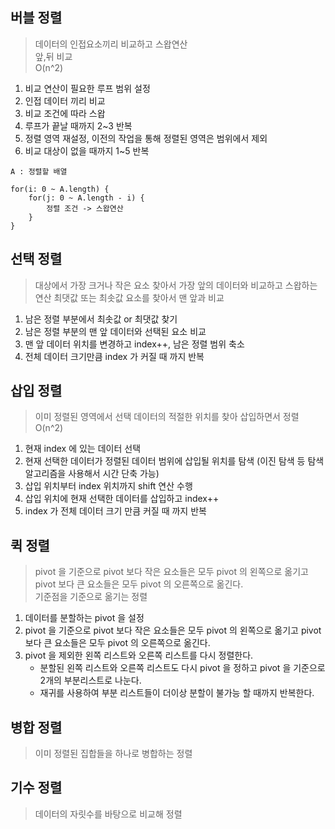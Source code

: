 ## 버블 정렬
> 데이터의 인접요소끼리 비교하고 스왑연산 <br/>
> 앞,뒤 비교 <br/>
> O(n^2)
1. 비교 연산이 필요한 루프 범위 설정
2. 인접 데이터 끼리 비교
3. 비교 조건에 따라 스왑
4. 루프가 끝날 때까지 2~3 반복
5. 정렬 영역 재설정, 이전의 작업을 통해 정렬된 영역은 범위에서 제외
6. 비교 대상이 없을 때까지 1~5 반복
```
A : 정렬할 배열

for(i: 0 ~ A.length) {
    for(j: 0 ~ A.length - i) {
        정렬 조건 -> 스왑연산
    }
}
```
## 선택 정렬
> 대상에서 가장 크거나 작은 요소 찾아서 가장 앞의 데이터와 비교하고 스왑하는 연산
> 최댓값 또는 최솟값 요소를 찾아서 맨 앞과 비교
1. 남은 정렬 부분에서 최솟값 or 최댓값 찾기
2. 남은 정렬 부분의 맨 앞 데이터와 선택된 요소 비교
3. 맨 앞 데이터 위치를 변경하고 index++, 남은 정렬 범위 축소
4. 전체 데이터 크기만큼 index 가 커질 때 까지 반복

## 삽입 정렬
> 이미 정렬된 영역에서 선택 데이터의 적절한 위치를 찾아 삽입하면서 정렬
> O(n^2)
1. 현재 index 에 있는 데이터 선택
2. 현재 선택한 데이터가 정렬된 데이터 범위에 삽입될 위치를 탐색 (이진 탐색 등 탐색 알고리즘을 사용해서 시간 단축 가능)
3. 삽입 위치부터 index 위치까지 shift 연산 수행
4. 삽입 위치에 현재 선택한 데이터를 삽입하고 index++
5. index 가 전체 데이터 크기 만큼 커질 때 까지 반복

## 퀵 정렬
> pivot 을 기준으로 pivot 보다 작은 요소들은 모두 pivot 의 왼쪽으로 옮기고 pivot 보다 큰 요소들은 모두 pivot 의 오른쪽으로 옮긴다.<br/>
> 기준점을 기준으로 옮기는 정렬
1. 데이터를 분할하는 pivot 을 설정
2. pivot 을 기준으로 pivot 보다 작은 요소들은 모두 pivot 의 왼쪽으로 옮기고 pivot 보다 큰 요소들은 모두 pivot 의 오른쪽으로 옮긴다.
3. pivot 을 제외한 왼쪽 리스트와 오른쪽 리스트를 다시 정렬한다.
   - 분할된 왼쪽 리스트와 오른쪽 리스트도 다시 pivot 을 정하고 pivot 을 기준으로 2개의 부분리스트로 나눈다.
   - 재귀를 사용하여 부분 리스트들이 더이상 분할이 불가능 할 때까지 반복한다.
    
## 병합 정렬
> 이미 정렬된 집합들을 하나로 병합하는 정렬

## 기수 정렬
> 데이터의 자릿수를 바탕으로 비교해 정렬
